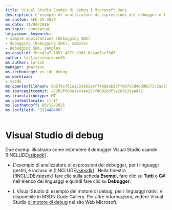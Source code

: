 ```yaml
---
title: Visual Studio Esempi di debug | Microsoft Docs
description: L'esempio di analizzatore di espressioni del debugger e l'esempio del motore di debug Visual Studio illustrano come estendere il debugger Visual Studio usando Visual Studio SDK.
ms.custom: SEO-VS-2020
ms.date: 11/04/2016
ms.topic: conceptual
helpviewer_keywords:
- sample applications [Debugging SDK]
- debugging [Debugging SDK], samples
- Debugging SDK, samples
ms.assetid: fbcc42a7-7851-487f-b981-8c4ae7ec7347
author: leslierichardson95
ms.author: lerich
manager: jmartens
ms.technology: vs-ide-debug
ms.workload:
- vssdk
ms.openlocfilehash: 0d578cf61a1201881aef74968ab33ffe97c5d4dd9b573c3ac97f5e89fa2a723c
ms.sourcegitcommit: c72b2f603e1eb3a4157f00926df2e263831ea472
ms.translationtype: MT
ms.contentlocale: it-IT
ms.lasthandoff: 08/12/2021
ms.locfileid: "121448468"
---
```

# <a name="visual-studio-debugging-samples"></a>Visual Studio di debug
Due esempi illustrano come estendere il debugger Visual Studio usando [!INCLUDE[vsipsdk](../../extensibility/includes/vsipsdk_md.md)] .

- L'esempio di analizzatore di espressioni del debugger, per i linguaggi gestiti, è incluso in [!INCLUDE[vsipsdk](../../extensibility/includes/vsipsdk_md.md)] . Nella finestra [!INCLUDE[vsipsdk](../../extensibility/includes/vsipsdk_md.md)] fare clic sulla scheda **Esempi,** fare clic su **Tutti** o **C#** nell'elenco dei linguaggi e quindi fare clic su **Debugger**.

- L Visual Studio di esempio del motore di debug, per i linguaggi nativi, è disponibile in MSDN Code Gallery. Per altre informazioni, vedere Visual Studio [di motore di debug](https://code.msdn.microsoft.com/Visual-Studio-Debug-Engine-c2e21c0e) nel sito Web Microsoft.
